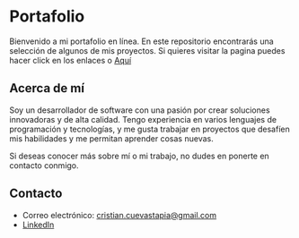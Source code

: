 # Portafolio
Bienvenido a mi portafolio en línea. En este repositorio encontrarás una selección de algunos de mis proyectos.
Si quieres visitar la pagina puedes hacer click en los enlaces o <a href="https://cristct.github.io/" target="_blank">Aquí</a>

## Acerca de mí
Soy un desarrollador de software con una pasión por crear soluciones innovadoras y de alta calidad. Tengo experiencia en varios lenguajes de programación y tecnologías, y me gusta trabajar en proyectos que desafíen mis habilidades y me permitan aprender cosas nuevas.

Si deseas conocer más sobre mí o mi trabajo, no dudes en ponerte en contacto conmigo.

## Contacto
- Correo electrónico: cristian.cuevastapia@gmail.com
- <a href="https://www.linkedin.com/in/cristian-cuevas-tapia/" target="_blank">LinkedIn</a>
